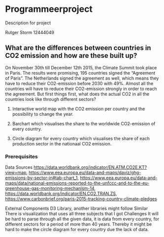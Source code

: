 # Programmeerproject
Description for project

Rutger Storm
12444049

## What are the differences between countries in CO2 emission and how are these built up?

On November 30th till December 12th 2015, the Climate Summit took place in Paris. The results were promising, 195 countries signed the “Agreement of Paris”. The Netherlands signed the agreement as well, which means they have to reduce their CO2-emission before 2030 with 49%. Almost all the countries will have to reduce their CO2-emission strongly in order to reach the agreement. But first things first, what does the actual CO2 in all the countries look like through different sectors?


1.	Interactive world map with the CO2 emission per country and the possibility to change the year. 

2.	Barchart which visualises the share to the worldwide CO2-emission of every country. 

3.	Circle diagram for every country which visualises the share of each production sector in the nationaal CO2 emission.

### Prerequisites
Data Sources
https://data.worldbank.org/indicator/EN.ATM.CO2E.KT?view=map, 
https://www.eea.europa.eu/data-and-maps/daviz/ghg-emissions-by-sector-in#tab-chart_1, 
https://www.eea.europa.eu/data-and-maps/data/national-emissions-reported-to-the-unfccc-and-to-the-eu-greenhouse-gas-monitoring-mechanism-14, 
https://data.worldbank.org/indicator/EN.CO2.TRAN.ZS, 
https://www.carbonbrief.org/paris-2015-tracking-country-climate-pledges



External Components
D3 Library, another libraries might follow
Similar
There is visualization that uses all three subjects that I got
Challenges
It will be hard to parse through all the given data, it is data from every country, for different sectors for a period of more than 40 years. Thereby it might be hard to make the circle diagram for every country due the lack of data.

















